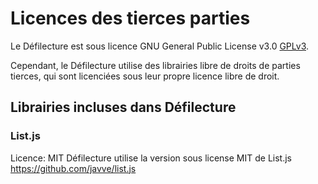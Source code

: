 # Licences des tierces parties

Le Défilecture est sous licence GNU General Public License v3.0 [GPLv3](LICENSE).

Cependant, le Défilecture utilise des librairies libre de droits de parties tierces,
qui sont licenciées sous leur propre licence libre de droit.

## Librairies incluses dans Défilecture

### List.js
Licence: MIT
Défilecture utilise la version sous license MIT de List.js
https://github.com/javve/list.js
